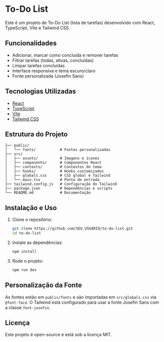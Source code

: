 # To-Do List

Este é um projeto de To-Do List (lista de tarefas) desenvolvido com React, TypeScript, Vite e Tailwind CSS.

## Funcionalidades
- Adicionar, marcar como concluída e remover tarefas
- Filtrar tarefas (todas, ativas, concluídas)
- Limpar tarefas concluídas
- Interface responsiva e tema escuro/claro
- Fonte personalizada (Josefin Sans)

## Tecnologias Utilizadas
- [React](https://react.dev/)
- [TypeScript](https://www.typescriptlang.org/)
- [Vite](https://vitejs.dev/)
- [Tailwind CSS](https://tailwindcss.com/)

## Estrutura do Projeto
```
├── public/
│   └── fonts/           # Fontes personalizadas
├── src/
│   ├── assets/          # Imagens e ícones
│   ├── components/      # Componentes React
│   ├── contexts/        # Contextos de tema
│   ├── hooks/           # Hooks customizados
│   ├── globals.css      # CSS global e Tailwind
│   └── main.tsx         # Ponto de entrada
├── tailwind.config.js   # Configuração do Tailwind
├── package.json         # Dependências e scripts
└── README.md            # Documentação
```

## Instalação e Uso
1. Clone o repositório:
   ```bash
   git clone https://github.com/SEU_USUARIO/to-do-list.git
   cd to-do-list
   ```
2. Instale as dependências:
   ```bash
   npm install
   ```
3. Rode o projeto:
   ```bash
   npm run dev
   ```

## Personalização da Fonte
As fontes estão em `public/fonts` e são importadas em `src/globals.css` via `@font-face`. O Tailwind está configurado para usar a fonte Josefin Sans com a classe `font-josefin`.

## Licença
Este projeto é open-source e está sob a licença MIT.
